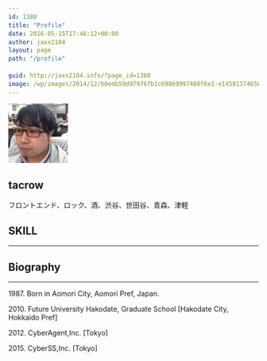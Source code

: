 ```yaml
---
id: 1380
title: "Profile"
date: 2016-05-15T17:48:12+00:00
author: jaxx2104
layout: page
path: "/profile"

guid: http://jaxx2104.info/?page_id=1380
image: /wp/images/2014/12/b0edb59d97976fb1c698b9997460f6e3-e1458137465824.jpg
---
```



<section class="text-xs-center">
  <div class="container">
    <img src="yamataku.jpg" alt="yamataku" class="rounded-circle mx-auto d-block" width="120px">
    <h1>tacrow</h1>
    <p class="lead text-muted">フロントエンド、ロック、酒、渋谷、世田谷、青森、津軽</p>
    <div class="service-box">
      <a href="https://github.com/tacrow"><i class="fa fa-github wow bounceIn" data-wow-duration="2.0s"></i></a>
      <a href="https://twitter.com/bluezz69"><i class="fa fa fa-twitter wow bounceIn" data-wow-duration="2.0s"></i></a>
      <a href="https://www.facebook.com/tacrow1969"><i class="fa fa fa-facebook wow bounceIn" data-wow-duration="2.0s"></i></a>
    </div>
  </div>
</section>

<section id="features" class="skill-container text-xs-center">
  <div class="container">
    <div class="row">
      <div class="col-lg-12 ">
        <h2 class="section-heading skill-title">SKILL </h2>
        <hr class="primary" />
      </div>
    </div>
  </div>
  <div class="container">
    <div class="row">
      <div class="col-lg-3 col-xs-6">
        <div class="service-box" data-toggle="tooltip" data-placement="top" title="HTML5">
          <i class="fa-4x devicons devicons-html5 wow bounceIn" data-wow-duration="2.0s"></i>
        </div>
      </div>
      <div class="col-lg-3 col-xs-6">
        <div class="service-box" data-toggle="tooltip" data-placement="top" title="CSS3">
          <i class="fa-4x devicons devicons-css3 wow bounceIn" data-wow-duration="2.0s"></i>
        </div>
      </div>
      <div class="col-lg-3 col-xs-6">
        <div class="service-box" data-toggle="tooltip" data-placement="top" title="JavaScript">
          <i class="fa-4x devicons devicons-javascript_badge wow bounceIn" data-wow-duration="2.0s"></i>
        </div>
      </div>
      <div class="col-lg-3 col-xs-6">
        <div class="service-box" data-toggle="tooltip" data-placement="top" title="Sass">
          <i class="fa-4x devicons devicons-sass wow bounceIn" data-wow-duration="2.0s"></i>
        </div>
      </div>
    </div>
    <div class="row">
      <div class="col-lg-3 col-xs-6">
        <div class="service-box" data-toggle="tooltip" data-placement="top" title="React">
          <i class="fa-4x devicons devicons-react wow bounceIn" data-wow-duration="2.0s"></i>
        </div>
      </div>
      <div class="col-lg-3 col-xs-6">
        <div class="service-box" data-toggle="tooltip" data-placement="top" title="Angular">
          <i class="fa-4x devicons devicons-angular wow bounceIn" data-wow-duration="2.0s"></i>
        </div>
      </div>
      <div class="col-lg-3 col-xs-6">
        <div class="service-box" data-toggle="tooltip" data-placement="top" title="Gulp">
          <i class="fa-4x devicons devicons-gulp wow bounceIn" data-wow-duration="2.0s"></i>
        </div>
      </div>
      <div class="col-lg-3 col-xs-6">
        <div class="service-box" data-toggle="tooltip" data-placement="top" title="nodejs">
          <i class="fa-4x devicons devicons-nodejs wow bounceIn" data-wow-duration="2.0s"></i>
        </div>
      </div>
    </div>
    <div class="row">
      <div class="col-lg-3 col-xs-6">
        <div class="service-box" data-toggle="tooltip" data-placement="top" title="Sublime">
          <i class="fa-4x devicons devicons-sublime wow bounceIn" data-wow-duration="2.0s"></i>
        </div>
      </div>
      <div class="col-lg-3 col-xs-6">
        <div class="service-box" data-toggle="tooltip" data-placement="top" title="Atom">
          <i class="fa-4x devicons devicons-atom wow bounceIn" data-wow-duration="2.0s"></i>
        </div>
      </div>
      <div class="col-lg-3 col-xs-6">
        <div class="service-box" data-toggle="tooltip" data-placement="top" title="Git">
          <i class="fa-4x devicons devicons-git wow bounceIn" data-wow-duration="2.0s"></i>
        </div>
      </div>
    </div>
  </div>
</section>

<section id="features" class="text-xs-center">
  <div class="container">
    <div class="row">
      <div class="col-lg-12">
        <h2 class="section-heading">Biography</h2>
        <hr class="primary"/>
      </div>
    </div>
  </div>
  <div class="container">
    <div class="service-box">
    <p>1987. Born in Aomori City, Aomori Pref, Japan.</p>
    <p>2010. Future University Hakodate, Graduate School [Hakodate City, Hokkaido Pref]</p>
    <p>2012. CyberAgent,Inc. [Tokyo]</p>
    <p>2015. CyberSS,Inc. [Tokyo]</p>
    </div>
  </div>
</section>

<!-- <section class="bg-danger text-xs-center" id="concept">
  <div class="container">
    <div class="row">
      <div class="col-lg-12">
        <h2 class="section-heading">WORKS</h2>
        <hr class="light" />
      </div>
    </div>
  </div>
  <div class="container">
    <div class="row">
      <div class="col-md-6 wow slideInLeft" data-wow-duration="1.0s">
        <p>image1</p>
      </div>
      <div class="col-md-6 wow slideInRight" data-wow-duration="1.0s">
        <p>image2</p>
      </div>
    </div>
  </div>
</section>

<section id="repos">
  <div class="container">
    <div class="row">
        <div class="col-md-6 ">
            <h2 class="section-heading">Repositories</h2>
        </div>
        <div class="col-md-6 text-xs-left">
            <li><a href="">sample</a></li>
            <li><a href="">sample</a></li>
            <li><a href="">sample</a></li>
        </div>
    </div>
  </div>
</section> -->